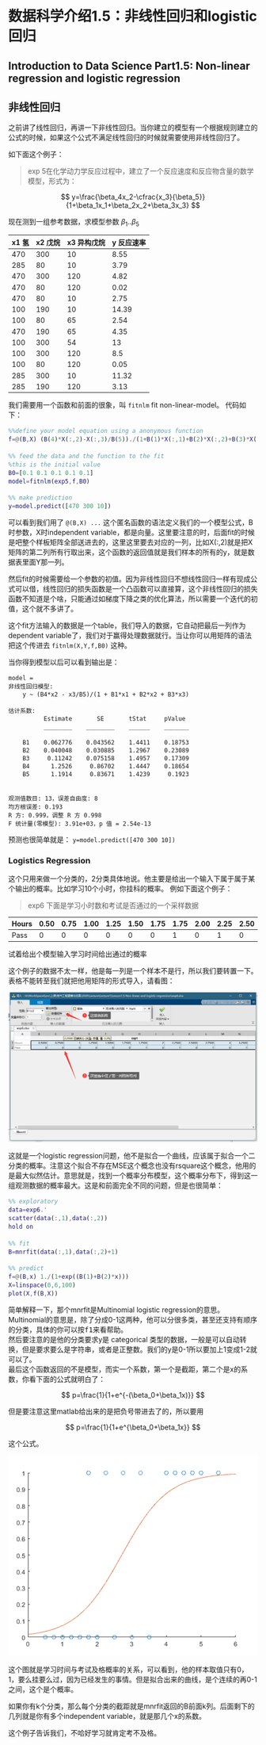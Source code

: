 #  数据科学介绍1.5：非线性回归和logistic 回归

## Introduction to Data Science Part1.5: Non-linear regression and logistic regression

## 非线性回归

之前讲了线性回归，再讲一下非线性回归。当你建立的模型有一个根据规则建立的公式的时候，如果这个公式不满足线性回归的时候就需要使用非线性回归了。

如下面这个例子：

>exp 5在化学动力学反应过程中，建立了一个反应速度和反应物含量的数学模型，形式为：

$$
y=\frac{\beta_4x_2-\cfrac{x_3}{\beta_5}}{1+\beta_1x_1+\beta_2x_2+\beta_3x_3}
$$

现在测到一组参考数据，求模型参数 $\beta_1..\beta_5$

| x1 氢 | x2 戊烷 | x3 异构戊烷 | y 反应速率    |
|-----|-----|-----|-------|
| 470 | 300 | 10  | 8.55  |
| 285 | 80  | 10  | 3.79  |
| 470 | 300 | 120 | 4.82  |
| 470 | 80  | 120 | 0.02  |
| 470 | 80  | 10  | 2.75  |
| 100 | 190 | 10  | 14.39 |
| 100 | 80  | 65  | 2.54  |
| 470 | 190 | 65  | 4.35  |
| 100 | 300 | 54  | 13    |
| 100 | 300 | 120 | 8.5   |
| 100 | 80  | 120 | 0.05  |
| 285 | 300 | 10  | 11.32 |
| 285 | 190 | 120 | 3.13  |

我们需要用一个函数和前面的很象，叫 `fitnlm` fit non-linear-model。
代码如下：

```matlab
%%define your model equation using a anonymous function
f=@(B,X) (B(4)*X(:,2)-X(:,3)/B(5))./(1+B(1)*X(:,1)+B(2)*X(:,2)+B(3)*X(:,3))

%% feed the data and the function to the fit
%this is the initial value
B0=[0.1 0.1 0.1 0.1 0.1]
model=fitnlm(exp5,f,B0)

%% make prediction
y=model.predict([470 300 10])
```

可以看到我们用了 `@(B,X) ...` 这个匿名函数的语法定义我们的一个模型公式，B时参数，X时independent variable，都是向量。这里要注意的时，后面fit的时候是吧整个样板矩阵全部送进去的，这里这里要去对应的一列，比如X(:,2)就是把X矩阵的第二列所有行取出来，这个函数的返回值就是我们样本的所有的y，就是数据表里面Y那一列。

然后fit的时候需要给一个参数的初值。因为非线性回归不想线性回归一样有现成公式可以借，线性回归的损失函数是一个凸函数可以直接算，这个非线性回归的损失函数不知道是个啥，只能通过如梯度下降之类的优化算法，所以需要一个迭代的初值，这个就不多讲了。

这个fit方法输入的数据是一个table，我们导入的数据，它自动把最后一列作为dependent variable了，我们对于赢得处理数据就行。当让你可以用矩阵的语法把这个传进去 `fitnlm(X,Y,f,B0)` 这种。

当你得到模型以后可以看到输出是：

```
model = 
非线性回归模型:
    y ~ (B4*x2 - x3/B5)/(1 + B1*x1 + B2*x2 + B3*x3)

估计系数:
          Estimate       SE       tStat     pValue 
          ________    ________    ______    _______

    B1    0.062776    0.043562    1.4411    0.18753
    B2    0.040048    0.030885    1.2967    0.23089
    B3     0.11242    0.075158    1.4957    0.17309
    B4      1.2526     0.86702    1.4447    0.18654
    B5      1.1914     0.83671    1.4239     0.1923


观测值数目: 13，误差自由度: 8
均方根误差: 0.193
R 方: 0.999，调整 R 方 0.998
F 统计量(零模型): 3.91e+03，p 值 = 2.54e-13
```

预测也很简单就是： `y=model.predict([470 300 10])`

### Logistics Regression

这个只用来做一个分类的，2分类具体地说。他主要是给出一个输入下属于属于某个输出的概率。比如学习10个小时，你挂科的概率。
例如下面这个例子：
>exp6 下面是学习小时数和考试是否通过的一个采样数据

| Hours | 0.50 | 0.75 | 1.00 | 1.25 | 1.50 | 1.75 | 1.75 | 2.00 | 2.25 | 2.50 | 2.75 | 3.00 | 3.25 | 3.50 | 4.00 | 4.25 | 4.50 | 4.75 | 5.00 | 5.50 |
|-------|------|------|------|------|------|------|------|------|------|------|------|------|------|------|------|------|------|------|------|------|
| Pass  | 0    | 0    | 0    | 0    | 0    | 0    | 1    | 0    | 1    | 0    | 1    | 0    | 1    | 0    | 1    | 1    | 1    | 1    | 1    | 1    |

试着给出个模型输入学习时间给出通过的概率

这个例子的数据不太一样，他是每一列是一个样本不是行，所以我们要转置一下。表格不能转至我们就把他用矩阵的形式导入，请看图：

![](2020-02-18-00-08-23.png)  

这就是一个logistic regression问题，他不是拟合一个曲线，应该属于拟合一个二分类的概率。注意这个拟合不存在MSE这个概念也没有rsquare这个概念，他用的是最大似然估计。意思就是，找到一个概率分布模型，这个概率分布下，得到这一组观测数据的概率最大。这是和前面完全不同的问题，但是也很简单：

```matlab
%% exploratory
data=exp6.'
scatter(data(:,1),data(:,2))
hold on

%% fit
B=mnrfit(data(:,1),data(:,2)+1)

%% predict
f=@(B,x) 1./(1+exp((B(1)+B(2)*x)))
X=linspace(0,6,100)
plot(X,f(B,X))
```

简单解释一下，那个mnrfit是Multinomial logistic regression的意思。Multinomial的意思是，除了分成0-1这两种，他可以分很多类，甚至还支持有顺序的分类，具体的你可以按<kbd>f1</kbd>来看帮助。  
然后要注意的是他的分类要求y是 categorical 类型的数据，一般是可以自动转换，但是要求要么是字符串，或者是正整数。我们的y是0-1所以要加上1变成1-2就可以了。  
最后这个函数返回的不是模型，而实一个系数，第一个是截距，第二个是x的系数，你看下面的公式就明白了：

$$
p=\frac{1}{1+e^{-(\beta_0+\beta_1x)}}
$$

但是要注意这里matlab给出来的是把负号带进去了的，所以要用

$$
p=\frac{1}{1+e^{\beta_0+\beta_1x}}
$$

这个公式。

![](2020-02-18-00-11-12.png)  

这个图就是学习时间与考试及格概率的关系，可以看到，他的样本取值只有0，1，要么挂要么过，因为已经发生的事情。但是拟合出来的曲线，是个连续的再0-1之间，这个是个概率。

如果你有k个分类，那么每个分类的截距就是mnrfit返回的B前面k列。后面剩下的几列就是你有多个independent variable，就是那几个x的系数。

这个例子告诉我们，不哈好学习就肯定考不及格。
